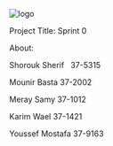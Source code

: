 ![logo](https://thumb.ibb.co/e5V2vn/tut_logo.png)

Project Title:
Sprint 0

About:

Shorouk Sherif   37-5315

Mounir Basta 37-2002

Meray Samy 37-1012

Karim Wael 37-1421

Youssef Mostafa 37-9163
